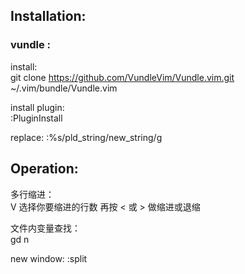 
## Installation:
### vundle :  
install:  
git clone https://github.com/VundleVim/Vundle.vim.git ~/.vim/bundle/Vundle.vim

install plugin:  
:PluginInstall

replace:
:%s/pld_string/new_string/g


## Operation:

多行缩进：  
V 选择你要缩进的行数
再按 < 或 > 做缩进或退缩

文件内变量查找：  
gd 
n

new window:
:split
